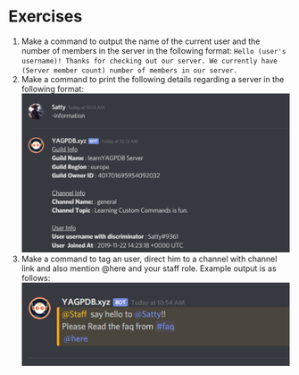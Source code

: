 # Exercises

1. Make a command to output the name of the current user and the number of members in the server in the following format: `Hello (user's username)! Thanks for checking out our server. We currently have (Server member count) number of members in our server.` 
2. Make a command to print the following details regarding a server in the following format:     ![](../../.gitbook/assets/image%20%2812%29.png)  
3. Make a command to tag an user, direct him to a channel with channel link and also mention @here and your staff role.  Example output is as follows:  ![](../../.gitbook/assets/image%20%2815%29.png)

